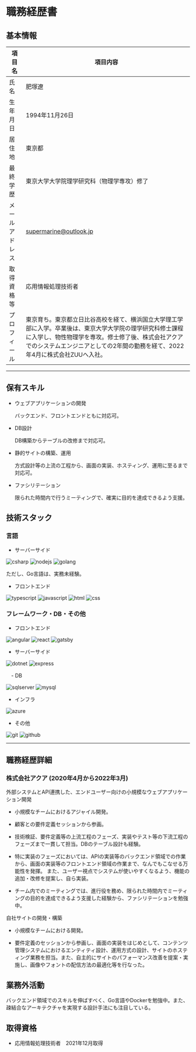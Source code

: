 # 職務経歴書

## 基本情報

|項目名|項目内容|
|---|---|
|氏名|肥塚遼|
|生年月日|1994年11月26日|
|居住地|東京都|
|最終学歴|東京大学大学院理学研究科（物理学専攻）修了|
|メールアドレス|supermarine@outlook.jp|
|取得資格等|応用情報処理技術者|
|プロフィール|東京育ち。東京都立日比谷高校を経て、横浜国立大学理工学部に入学。卒業後は、東京大学大学院の理学研究科修士課程に入学し、物性物理学を専攻。修士修了後、株式会社アクアでのシステムエンジニアとしての2年間の勤務を経て、2022年4月に株式会社ZUUへ入社。|

---

## 保有スキル

- ウェブアプリケーションの開発 

  バックエンド、フロントエンドともに対応可。

- DB設計

  DB構築からテーブルの改修まで対応可。

- 静的サイトの構築、運用

  方式設計等の上流の工程から、画面の実装、ホスティング、運用に至るまで対応可。

- ファシリテーション

  限られた時間内で行うミーティングで、確実に目的を達成できるよう支援。

## 技術スタック

### 言語

- サーバーサイド

<p>
  <img alt="csharp" src="https://img.shields.io/badge/c%23-%23239120.svg?style=for-the-badge&logo=c-sharp&logoColor=white">
  <img alt="nodejs" src="https://img.shields.io/badge/node.js-6DA55F?style=for-the-badge&logo=node.js&logoColor=white" >
  <img alt="golang" src="https://img.shields.io/badge/go-%2300ADD8.svg?style=for-the-badge&logo=go&logoColor=white">
</p>
<p>ただし、Go言語は、実務未経験。</p>

- フロントエンド

<p>
  <img alt="typescript" src="https://img.shields.io/badge/typescript-%23007ACC.svg?style=for-the-badge&logo=typescript&logoColor=white">
  <img alt="javascript" src="https://img.shields.io/badge/javascript-%23323330.svg?style=for-the-badge&logo=javascript&logoColor=%23F7DF1E">
  <img alt="html" src="https://img.shields.io/badge/html5-%23E34F26.svg?style=for-the-badge&logo=html5&logoColor=white">
  <img alt="css" src="https://img.shields.io/badge/css3-%231572B6.svg?style=for-the-badge&logo=css3&logoColor=white">
</p>

### フレームワーク・DB・その他

- フロントエンド

<p>
  <img alt="angular" src="https://img.shields.io/badge/angular-%23DD0031.svg?style=for-the-badge&logo=angular&logoColor=white">
  <img alt="react" src="https://img.shields.io/badge/react-%2320232a.svg?style=for-the-badge&logo=react&logoColor=%2361DAFB">
  <img alt="gatsby" src="https://img.shields.io/badge/Gatsby-%23663399.svg?style=for-the-badge&logo=gatsby&logoColor=white">    
</p>

- サーバーサイド
                                                                                                                          
<p>
  <img alt="dotnet" src="https://img.shields.io/badge/.NET-5C2D91?style=for-the-badge&logo=.net&logoColor=white">
  <img alt="express" src="https://img.shields.io/badge/express.js-%23404d59.svg?style=for-the-badge&logo=express&logoColor=%2361DAFB">
</p>   

　- DB
                                                                                                                
<p>
  <img alt="sqlserver" src="https://img.shields.io/badge/Microsoft%20SQL%20Sever-CC2927?style=for-the-badge&logo=microsoft%20sql%20server&logoColor=white">
  <img alt="mysql" src="https://img.shields.io/badge/mysql-%2300f.svg?style=for-the-badge&logo=mysql&logoColor=white">
</p>

- インフラ

<p>
  <img alt="azure" src="https://img.shields.io/badge/azure-%230072C6.svg?style=for-the-badge&logo=azure-devops&logoColor=white">
</p>

- その他

<p>
  <img alt="git" src="https://img.shields.io/badge/git-%23F05033.svg?style=for-the-badge&logo=git&logoColor=white">
  <img alt="github" src="https://img.shields.io/badge/github-%23121011.svg?style=for-the-badge&logo=github&logoColor=white">
</p>   
                                                                                                                     
---

## 職務経歴詳細

### 株式会社アクア (2020年4月から2022年3月)

外部システムとAPI連携した、エンドユーザー向けの小規模なウェブアプリケーション開発

  - 小規模なチームにおけるアジャイル開発。

  - 顧客との要件定義セッションから参画。

  - 技術検証、要件定義等の上流工程のフェーズ、実装やテスト等の下流工程のフェーズまで一貫して担当。DBのテーブル設計も経験。

  - 特に実装のフェーズにおいては、APIの実装等のバックエンド領域での作業から、画面の実装等のフロントエンド領域の作業まで、なんでもこなせる万能性を発揮。 また、ユーザー視点でシステムが使いやすくなるよう、機能の追加・改修を提案し、自ら実装。

  - チーム内でのミーティングでは、進行役を務め、限られた時間内でミーティングの目的を達成できるよう支援した経験から、ファシリテーションを勉強中。

自社サイトの開発・構築

  - 小規模なチームにおける開発。

  - 要件定義のセッションから参画し、画面の実装をはじめとして、コンテンツ管理システムにおけるエンティティ設計、運用方式の設計、サイトのホスティング業務を担当。また、自主的にサイトのパフォーマンス改善を提案・実施し、画像やフォントの配信方法の最適化等を行なった。

## 業務外活動

バックエンド領域でのスキルを伸ばすべく、Go言語やDockerを勉強中。また、疎結合なアーキテクチャを実現する設計手法にも注目している。

## 取得資格

- 応用情報処理技術者　2021年12月取得

